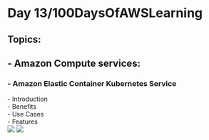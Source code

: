 <h1> Day 13/100DaysOfAWSLearning </h1>
<h2> Topics: </h2>

 <h2>  - Amazon Compute services: </h2>

<h3> - Amazon Elastic Container Kubernetes Service </h3>
          - Introduction <br>
          - Benefits <br>
          - Use Cases <br>
          - Features <br>

<img src = "https://github.com/thetechgirlgita/100-days-of-aws-learning/blob/master/Images/Day13/13_1.jpg?raw=true">
<img src = "https://github.com/thetechgirlgita/100-days-of-aws-learning/blob/master/Images/Day13/13_2.jpg?raw=true">
